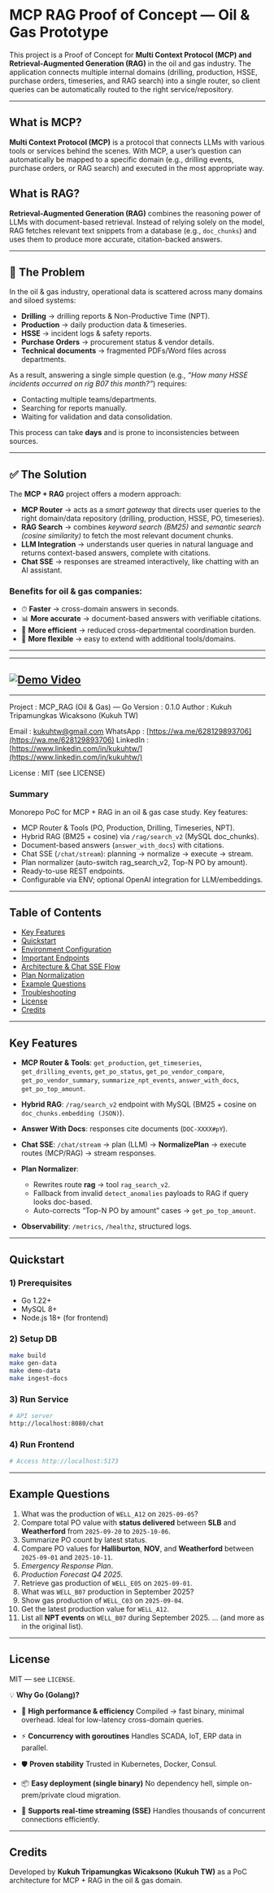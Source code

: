 

# MCP RAG Proof of Concept — Oil & Gas Prototype

This project is a Proof of Concept for **Multi Context Protocol (MCP) and Retrieval-Augmented Generation (RAG)** in the oil and gas industry.
The application connects multiple internal domains (drilling, production, HSSE, purchase orders, timeseries, and RAG search) into a single router, so client queries can be automatically routed to the right service/repository.

---

## What is MCP?

**Multi Context Protocol (MCP)** is a protocol that connects LLMs with various tools or services behind the scenes.
With MCP, a user’s question can automatically be mapped to a specific domain (e.g., drilling events, purchase orders, or RAG search) and executed in the most appropriate way.

## What is RAG?

**Retrieval-Augmented Generation (RAG)** combines the reasoning power of LLMs with document-based retrieval.
Instead of relying solely on the model, RAG fetches relevant text snippets from a database (e.g., `doc_chunks`) and uses them to produce more accurate, citation-backed answers.

---

## 🛑 The Problem

In the oil & gas industry, operational data is scattered across many domains and siloed systems:

* **Drilling** → drilling reports & Non-Productive Time (NPT).
* **Production** → daily production data & timeseries.
* **HSSE** → incident logs & safety reports.
* **Purchase Orders** → procurement status & vendor details.
* **Technical documents** → fragmented PDFs/Word files across departments.

As a result, answering a single simple question (e.g., *“How many HSSE incidents occurred on rig B07 this month?”*) requires:

* Contacting multiple teams/departments.
* Searching for reports manually.
* Waiting for validation and data consolidation.

This process can take **days** and is prone to inconsistencies between sources.

---

## ✅ The Solution

The **MCP + RAG** project offers a modern approach:

* **MCP Router** → acts as a *smart gateway* that directs user queries to the right domain/data repository (drilling, production, HSSE, PO, timeseries).
* **RAG Search** → combines *keyword search (BM25)* and *semantic search (cosine similarity)* to fetch the most relevant document chunks.
* **LLM Integration** → understands user queries in natural language and returns context-based answers, complete with citations.
* **Chat SSE** → responses are streamed interactively, like chatting with an AI assistant.

### Benefits for oil & gas companies:

* ⏱ **Faster** → cross-domain answers in seconds.
* 📊 **More accurate** → document-based answers with verifiable citations.
* 🔄 **More efficient** → reduced cross-departmental coordination burden.
* 🧩 **More flexible** → easy to extend with additional tools/domains.

---

---

## [![Demo Video](https://img.youtube.com/vi/l2L5o9zz7Os/0.jpg)](https://youtu.be/l2L5o9zz7Os)

---

Project : MCP\_RAG (Oil & Gas) — Go
Version : 0.1.0
Author : Kukuh Tripamungkas Wicaksono (Kukuh TW)

Email : [kukuhtw@gmail.com](mailto:kukuhtw@gmail.com)
WhatsApp : [https://wa.me/628129893706](https://wa.me/628129893706)
LinkedIn : [https://www.linkedin.com/in/kukuhtw/](https://www.linkedin.com/in/kukuhtw/)

License : MIT (see LICENSE)

### Summary

Monorepo PoC for MCP + RAG in an oil & gas case study.
Key features:

* MCP Router & Tools (PO, Production, Drilling, Timeseries, NPT).
* Hybrid RAG (BM25 + cosine) via `/rag/search_v2` (MySQL doc\_chunks).
* Document-based answers (`answer_with_docs`) with citations.
* Chat SSE (`/chat/stream`): planning → normalize → execute → stream.
* Plan normalizer (auto-switch rag\_search\_v2, Top-N PO by amount).
* Ready-to-use REST endpoints.
* Configurable via ENV; optional OpenAI integration for LLM/embeddings.

---

## Table of Contents

* [Key Features](#key-features)
* [Quickstart](#quickstart)
* [Environment Configuration](#environment-configuration)
* [Important Endpoints](#important-endpoints)
* [Architecture & Chat SSE Flow](#architecture--chat-sse-flow)
* [Plan Normalization](#plan-normalization)
* [Example Questions](#example-questions)
* [Troubleshooting](#troubleshooting)
* [License](#license)
* [Credits](#credits)

---

## Key Features

* **MCP Router & Tools**: `get_production`, `get_timeseries`, `get_drilling_events`, `get_po_status`, `get_po_vendor_compare`, `get_po_vendor_summary`, `summarize_npt_events`, `answer_with_docs`, `get_po_top_amount`.
* **Hybrid RAG**: `/rag/search_v2` endpoint with MySQL (BM25 + cosine on `doc_chunks.embedding (JSON)`).
* **Answer With Docs**: responses cite documents (`DOC-XXXX#pY`).
* **Chat SSE**: `/chat/stream` → plan (LLM) → **NormalizePlan** → execute routes (MCP/RAG) → stream responses.
* **Plan Normalizer**:

  * Rewrites route **rag** → tool `rag_search_v2`.
  * Fallback from invalid `detect_anomalies` payloads to RAG if query looks doc-based.
  * Auto-corrects “Top-N PO by amount” cases → `get_po_top_amount`.
* **Observability**: `/metrics`, `/healthz`, structured logs.

---

## Quickstart

### 1) Prerequisites

* Go 1.22+
* MySQL 8+
* Node.js 18+ (for frontend)

### 2) Setup DB

```bash
make build
make gen-data
make demo-data
make ingest-docs
```

### 3) Run Service

```bash
# API server
http://localhost:8080/chat
```

### 4) Run Frontend

```bash
# Access http://localhost:5173
```

---

## Example Questions

1. What was the production of `WELL_A12` on `2025-09-05`?
2. Compare total PO value with **status delivered** between **SLB** and **Weatherford** from `2025-09-20` to `2025-10-06`.
3. Summarize PO count by latest status.
4. Compare PO values for **Halliburton**, **NOV**, and **Weatherford** between `2025-09-01` and `2025-10-11`.
5. *Emergency Response Plan*.
6. *Production Forecast Q4 2025*.
7. Retrieve gas production of `WELL_E05` on `2025-09-01`.
8. What was `WELL_B07` production in September 2025?
9. Show gas production of `WELL_C03` on `2025-09-04`.
10. Get the latest production value for `WELL_A12`.
11. List all **NPT events** on `WELL_B07` during September 2025.
    … (and more as in the original list).

---

## License

MIT — see `LICENSE`.

💡 **Why Go (Golang)?**

* 🚀 **High performance & efficiency**
  Compiled → fast binary, minimal overhead.
  Ideal for low-latency cross-domain queries.

* ⚡ **Concurrency with goroutines**
  Handles SCADA, IoT, ERP data in parallel.

* 🛡️ **Proven stability**
  Trusted in Kubernetes, Docker, Consul.

* 📦 **Easy deployment (single binary)**
  No dependency hell, simple on-prem/private cloud migration.

* 🔄 **Supports real-time streaming (SSE)**
  Handles thousands of concurrent connections efficiently.

---

## Credits

Developed by **Kukuh Tripamungkas Wicaksono (Kukuh TW)** as a PoC architecture for MCP + RAG in the oil & gas domain.

